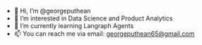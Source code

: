 - 👋 Hi, I’m @georgeputhean
- 👀 I’m interested in Data Science and Product Analytics
- 🌱 I’m currently learning Langraph Agents
- 📫 You can reach me via email: georgeputhean65@gmail.com

<!---
georgeputhean/georgeputhean is a ✨ special ✨ repository because its `README.md` (this file) appears on your GitHub profile.
You can click the Preview link to take a look at your changes.
--->
